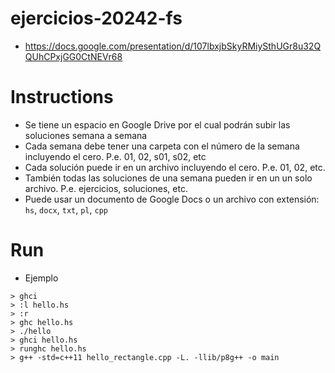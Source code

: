 # ejercicios-20242-fs
- https://docs.google.com/presentation/d/107lbxjbSkyRMiySthUGr8u32QQUhCPxjGG0CtNEVr68

# Instructions
- Se tiene un espacio en Google Drive por el cual podrán subir las soluciones semana a semana
- Cada semana debe tener una carpeta con el número de la semana incluyendo el cero. P.e. 01, 02, s01, s02, etc
- Cada solución puede ir en un archivo incluyendo el cero. P.e. 01, 02, etc. 
- También todas las soluciones de una semana pueden ir en un un solo archivo. P.e. ejercicios, soluciones, etc.
- Puede usar un documento de Google Docs o un archivo con extensión: `hs`, `docx`, `txt`, `pl`, `cpp`

# Run
- Ejemplo
````
> ghci
> :l hello.hs
> :r
> ghc hello.hs
> ./hello
> ghci hello.hs
> runghc hello.hs
> g++ -std=c++11 hello_rectangle.cpp -L. -llib/p8g++ -o main
````